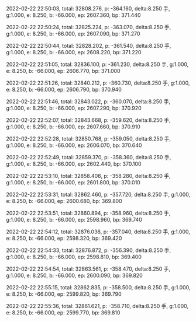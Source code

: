 2022-02-22 22:50:03, total: 32808.276, p: -364.160, delta:8.250 手, g:1.000, e: 8.250, b: -66.000, ep: 2607.360, bp: 371.440

2022-02-22 22:50:24, total: 32825.224, p: -363.070, delta:8.250 手, g:1.000, e: 8.250, b: -66.000, ep: 2607.090, bp: 371.270

2022-02-22 22:50:44, total: 32828.202, p: -361.540, delta:8.250 手, g:1.000, e: 8.250, b: -66.000, ep: 2608.220, bp: 371.220

2022-02-22 22:51:05, total: 32836.100, p: -361.230, delta:8.250 手, g:1.000, e: 8.250, b: -66.000, ep: 2606.770, bp: 371.000

2022-02-22 22:51:26, total: 32840.212, p: -360.730, delta:8.250 手, g:1.000, e: 8.250, b: -66.000, ep: 2606.790, bp: 370.940

2022-02-22 22:51:46, total: 32843.022, p: -360.070, delta:8.250 手, g:1.000, e: 8.250, b: -66.000, ep: 2607.290, bp: 370.920

2022-02-22 22:52:07, total: 32843.668, p: -359.620, delta:8.250 手, g:1.000, e: 8.250, b: -66.000, ep: 2607.660, bp: 370.910

2022-02-22 22:52:28, total: 32850.768, p: -359.050, delta:8.250 手, g:1.000, e: 8.250, b: -66.000, ep: 2606.070, bp: 370.640

2022-02-22 22:52:49, total: 32859.370, p: -358.360, delta:8.250 手, g:1.000, e: 8.250, b: -66.000, ep: 2602.440, bp: 370.100

2022-02-22 22:53:10, total: 32858.408, p: -358.280, delta:8.250 手, g:1.000, e: 8.250, b: -66.000, ep: 2601.800, bp: 370.010

2022-02-22 22:53:31, total: 32862.460, p: -357.720, delta:8.250 手, g:1.000, e: 8.250, b: -66.000, ep: 2600.680, bp: 369.800

2022-02-22 22:53:51, total: 32860.894, p: -358.960, delta:8.250 手, g:1.000, e: 8.250, b: -66.000, ep: 2598.960, bp: 369.740

2022-02-22 22:54:12, total: 32876.038, p: -357.040, delta:8.250 手, g:1.000, e: 8.250, b: -66.000, ep: 2598.320, bp: 369.420

2022-02-22 22:54:33, total: 32876.872, p: -356.390, delta:8.250 手, g:1.000, e: 8.250, b: -66.000, ep: 2598.810, bp: 369.400

2022-02-22 22:54:54, total: 32863.561, p: -358.470, delta:8.250 手, g:1.000, e: 8.250, b: -66.000, ep: 2600.090, bp: 369.820

2022-02-22 22:55:15, total: 32862.835, p: -358.500, delta:8.250 手, g:1.000, e: 8.250, b: -66.000, ep: 2599.820, bp: 369.790

2022-02-22 22:55:36, total: 32861.621, p: -358.710, delta:8.250 手, g:1.000, e: 8.250, b: -66.000, ep: 2599.770, bp: 369.810